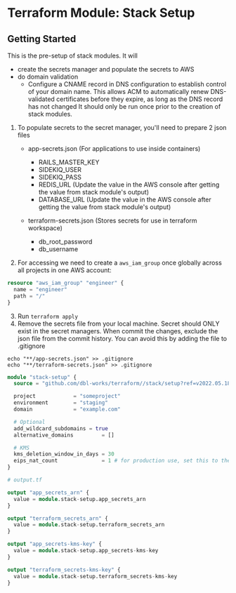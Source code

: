 # Terraform Module: Stack Setup
## Getting Started

This is the pre-setup of stack modules. It will
- create the secrets manager and populate the secrets to AWS
- do domain validation
  - Configure a CNAME record in DNS configuration to establish control of your domain name. This allows ACM to automatically renew DNS-validated certificates before they expire, as long as the DNS record has not changed
It should only be run once prior to the creation of stack modules.

1. To populate secrets to the secret manager, you'll need to prepare 2 json files
   - app-secrets.json (For applications to use inside containers)
     - RAILS_MASTER_KEY
     - SIDEKIQ_USER
     - SIDEKIQ_PASS
     - REDIS_URL (Update the value in the AWS console after getting the value from stack module's output)
     - DATABASE_URL (Update the value in the AWS console after getting the value from stack module's output)

   - terraform-secrets.json (Stores secrets for use in terraform workspace)
     - db_root_password
     - db_username

2. For accessing we need to create a `aws_iam_group` once globally across all projects in one AWS account:

```terraform
resource "aws_iam_group" "engineer" {
  name = "engineer"
  path = "/"
}
```

3. Run `terraform apply`
4. Remove the secrets file from your local machine. Secret should ONLY exist in the secret managers.
When commit the changes, exclude the json file from the commit history.
You can avoid this by adding the file to .gitignore

```
echo "**/app-secrets.json" >> .gitignore
echo "**/terraform-secrets.json" >> .gitignore
```


```terraform
module "stack-setup" {
  source = "github.com/dbl-works/terraform//stack/setup?ref=v2022.05.18"

  project            = "someproject"
  environment        = "staging"
  domain             = "example.com"

  # Optional
  add_wildcard_subdomains = true
  alternative_domains         = []

  # KMS
  kms_deletion_window_in_days = 30
  eips_nat_count              = 1 # for production use, set this to the number of AZs
}
```

```terraform
# output.tf

output "app_secrets_arn" {
  value = module.stack-setup.app_secrets_arn
}

output "terraform_secrets_arn" {
  value = module.stack-setup.terraform_secrets_arn
}

output "app_secrets-kms-key" {
  value = module.stack-setup.app_secrets-kms-key
}

output "terraform_secrets-kms-key" {
  value = module.stack-setup.terraform_secrets-kms-key
}
```
